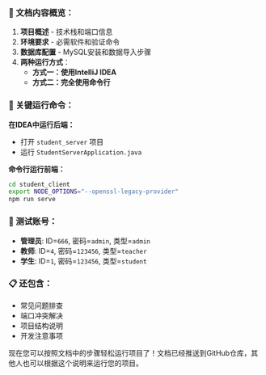 

### 📖 文档内容概览：

1. **项目概述** - 技术栈和端口信息
2. **环境要求** - 必需软件和验证命令
3. **数据库配置** - MySQL安装和数据导入步骤
4. **两种运行方式**：
   - **方式一：使用IntelliJ IDEA**
   - **方式二：完全使用命令行**

### 🚀 关键运行命令：

**在IDEA中运行后端：**
- 打开 `student_server` 项目
- 运行 `StudentServerApplication.java`

**命令行运行前端：**
```bash
cd student_client
export NODE_OPTIONS="--openssl-legacy-provider"
npm run serve
```

### 🔑 测试账号：
- **管理员**: ID=`666`, 密码=`admin`, 类型=`admin`
- **教师**: ID=`4`, 密码=`123456`, 类型=`teacher`
- **学生**: ID=`1`, 密码=`123456`, 类型=`student`

### 📋 还包含：
- 常见问题排查
- 端口冲突解决
- 项目结构说明
- 开发注意事项

现在您可以按照文档中的步骤轻松运行项目了！文档已经推送到GitHub仓库，其他人也可以根据这个说明来运行您的项目。